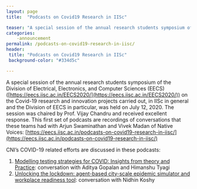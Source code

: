 ```yaml
---
layout: page
title:  "Podcasts on Covid19 Research in IISc"

teaser: "A special session of the annual research students symposium of the Division of Electrical, Electronics, and Computer Sciences (EECS) (https://eecs.iisc.ac.in/EECS2020/) on the Covid-19 research and innovation projects carried out, in IISc in general and the Division of EECS in particular, was held on July 12, 2020."
categories:
    -announcement 
permalink: /podcasts-on-covid19-research-in-iisc/
header:
 title: "Podcasts on Covid19 Research in IISc"
 background-color: "#334d5c"

---
```

A special session of the annual research students symposium of the Division of Electrical, Electronics, and Computer Sciences (EECS) ([https://eecs.iisc.ac.in/EECS2020/](https://eecs.iisc.ac.in/EECS2020/)) on the Covid-19 research and innovation projects carried out, in IISc in general and the Division of EECS in particular, was held on July 12, 2020. The session was chaired by Prof. Vijay Chandru and received excellent response.
This first set of podcasts are recordings of conversations that these teams had with Arjun Swaminathan and Vivek Madan of Native Voices:
[https://eecs.iisc.ac.in/podcasts-on-covid19-research-in-iisc/](https://eecs.iisc.ac.in/podcasts-on-covid19-research-in-iisc/)

CNI’s COVID-19 related efforts are discussed in these podcasts:

1. [Modelling testing strategies for COVID: Insights from theory and Practice](https://digitsvideos.iisc.ac.in/Videos/PODCASTS-COVID-EECS/Podcast%201%20%20Aditya%20Gopalan%20and%20Himanshu%20Tyagi%20master.mp3): conversation with Aditya Gopalan and Himanshu Tyagi
2. [Unlocking the lockdown: agent-based city-scale epidemic simulator and workplace readiness tool](https://digitsvideos.iisc.ac.in/Videos/PODCASTS-COVID-EECS/Podcast%204%20-%20Nidhin%20Koshy%20Master.mp3): conversation with Nidhin Koshy
